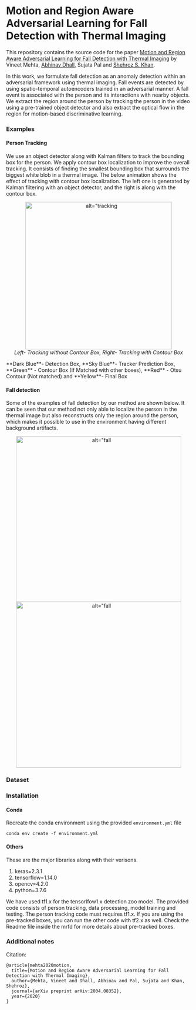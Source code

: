 # Motion and Region Aware Adversarial Learning for Fall Detection with Thermal Imaging

This repository contains the source code for the paper [Motion and Region Aware Adversarial Learning for Fall Detection with Thermal Imaging](https://arxiv.org/abs/2004.08352) by Vineet Mehta, [Abhinav Dhall](https://research.monash.edu/en/persons/abhinav-dhall), Sujata Pal and [Shehroz S. Khan](http://individual.utoronto.ca/shehroz/).

In this work, we formulate fall detection as an anomaly detection within an adversarial framework using thermal imaging. Fall events are detected by using spatio-temporal autoencoders trained in an adversarial manner. A fall event is associated with the person and its interactions with nearby objects. We extract the region around the person by tracking the person in the video using a pre-trained object detector and also extract the optical flow in the region for motion-based discriminative learning. 
### Examples
#### Person Tracking
We use an object detector along with Kalman filters to track the bounding box for the person. We apply contour box localization to improve the overall tracking. It consists of finding the smallest bounding box that surrounds the biggest white blob in a thermal image. The below animation shows the effect of tracking with contour box localization. The left one is generated by Kalman filtering with an object detector, and the right is along with the contour box.

<p align="center">
  <img alt=alt="tracking gif" src="samples/tracking.gif" height="400" >
  <br>
    <em>Left- Tracking without Contour Box, Right- Tracking with Contour Box</em>
</p>
**Dark Blue**- Detection Box, **Sky Blue**- Tracker Prediction Box, **Green** - Contour Box (If Matched with other boxes), **Red** - Otsu Contour (Not matched) and **Yellow**- Final Box

#### Fall detection
Some of the examples of fall detection by our method are shown below. It can be seen that our method not only able to localize the person in the thermal image but also reconstructs only the region around the person, which makes it possible to use in the environment having different background artifacts.    
<p align="center">
  <img alt=alt="fall detection demo1 gif" src="samples/Fall7_mean.gif" height="450" width="450">
  <img alt=alt="fall detection demo1 gif" src="samples/Fall35_mean.gif" height="450" width="450">
  <br>
    <em></em>
</p>

### Dataset

### Installation
#### Conda
Recreate the conda environment using the provided ```environment.yml``` file
```
conda env create -f environment.yml 
```
#### Others
These are the major libraries along with their verisons.

1. keras=2.3.1
2. tensorflow=1.14.0
3. opencv=4.2.0
4. python=3.7.6

We have used tf1.x for the tensorlfow1.x detection zoo model. The provided code consists of person tracking, data processing, model training and testing. The person tracking code must requires tf1.x. If you are using the pre-tracked boxes, you can run the other code with tf2.x as well. Check the Readme file inside the mrfd for more details about pre-tracked boxes.

### Additional notes

Citation:

```
@article{mehta2020motion,
  title={Motion and Region Aware Adversarial Learning for Fall Detection with Thermal Imaging},
  author={Mehta, Vineet and Dhall, Abhinav and Pal, Sujata and Khan, Shehroz},
  journal={arXiv preprint arXiv:2004.08352},
  year={2020}
}
```
